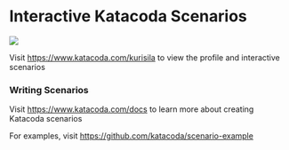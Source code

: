 # Interactive Katacoda Scenarios

[![](http://shields.katacoda.com/katacoda/kurisila/count.svg)](https://www.katacoda.com/kurisila "Get your profile on Katacoda.com")

Visit https://www.katacoda.com/kurisila to view the profile and interactive scenarios

### Writing Scenarios
Visit https://www.katacoda.com/docs to learn more about creating Katacoda scenarios

For examples, visit https://github.com/katacoda/scenario-example
